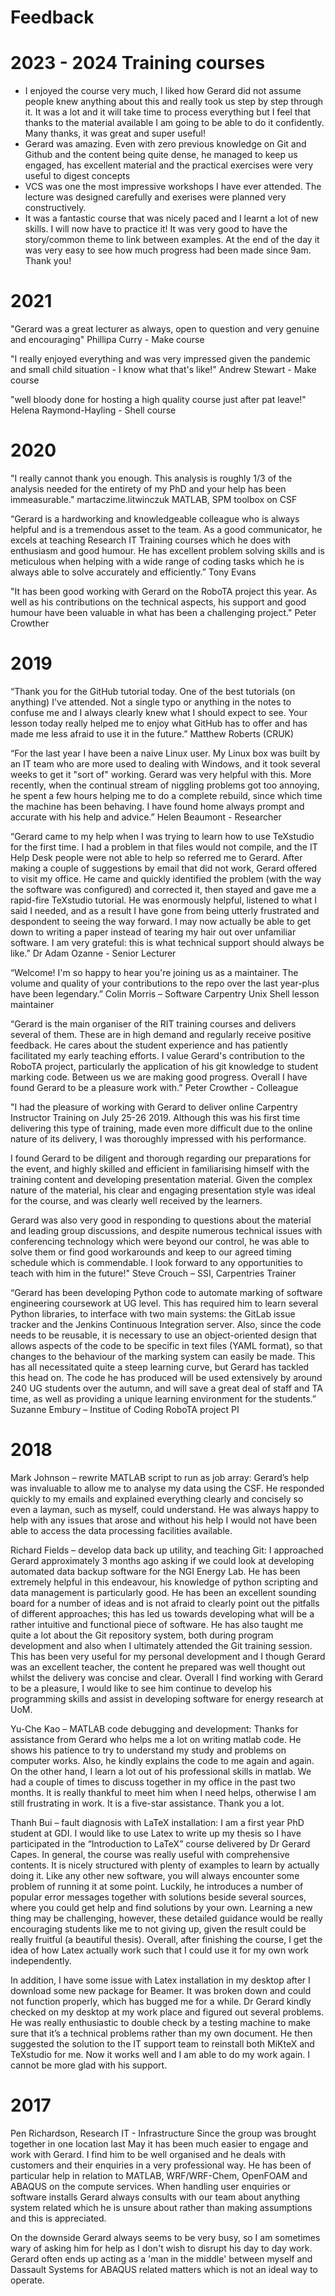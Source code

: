 # Feedback
# 2023 - 2024 Training courses
- I enjoyed the course very much, I liked how Gerard did not assume people knew anything about this
  and really took us step by step through it.
  It was a lot and it will take time to process everything but I feel that thanks to the material available
  I am going to be able to do it confidently.
  Many thanks, it was great and super useful!
- Gerard was amazing.
  Even with zero previous knowledge on Git and Github and the content being quite dense,
  he managed to keep us engaged, has excellent material and the practical exercises were very useful to digest concepts 
- VCS was one the most impressive workshops I have ever attended.
  The lecture was designed carefully and exerises were planned very constructively.
- It was a fantastic course that was nicely paced and I learnt a lot of new skills.
  I will now have to practice it!
  It was very good to have the story/common theme to link between examples.
  At the end of the day it was very easy to see how much progress had been made since 9am. Thank you!

# 2021
"Gerard was a great lecturer as always, open to question and very genuine and encouraging"
Phillipa Curry - Make course

"I really enjoyed everything and was very impressed given the pandemic and small child situation - I know what that's like!"
Andrew Stewart - Make course

"well bloody done for hosting a high quality course just after pat leave!"
Helena Raymond-Hayling - Shell course

# 2020
"I really cannot thank you enough. This analysis is roughly 1/3 of the analysis needed for the entirety of my PhD and your help has been immeasurable."
martaczime.litwinczuk MATLAB, SPM toolbox on CSF

“Gerard is a hardworking and knowledgeable colleague who is always helpful and is a tremendous asset to the team. As a good communicator, he excels at teaching Research IT Training courses which he does with enthusiasm and good humour. He has excellent problem solving skills and is meticulous when helping with a wide range of coding tasks which he is always able to solve accurately and efficiently.”
Tony Evans

"It has been good working with Gerard on the RoboTA project this year. As well as his contributions on the technical aspects, his support and good humour have been valuable in what has been a challenging project."
Peter Crowther

# 2019
“Thank you for the GitHub tutorial today. One of the best tutorials (on anything) I've attended. Not a single typo or anything in the notes to confuse me and I always clearly knew what I should expect to see. Your lesson today really helped me to enjoy what GitHub has to offer and has made me less afraid to use it in the future.”
Matthew Roberts (CRUK)

“For the last year I have been a naive Linux user. My Linux box was built by an IT team who are more used to dealing with Windows, and it took several weeks to get it "sort of" working. Gerard was very helpful with this. More recently, when the continual stream of niggling problems got too annoying, he spent a few hours helping me to do a complete rebuild, since which time the machine has been behaving. I have found home always prompt and accurate with his help and advice.”
Helen Beaumont - Researcher

“Gerard came to my help when I was trying to learn how to use TeXstudio for the first time. I had a problem in that files would not compile, and the IT Help Desk people were not able to help so referred me to Gerard.  After making a couple of suggestions by email that did not work, Gerard offered to visit my office. He came and quickly identified the problem (with the way the software was configured) and corrected it, then stayed and gave me a rapid-fire TeXstudio tutorial. He was enormously helpful, listened to what I said I needed, and as a result I have gone from being utterly frustrated and despondent to seeing the way forward. I may now actually be able to get down to writing a paper instead of tearing my hair out over unfamiliar software. I am very grateful: this is what technical support should always be like.”
 Dr Adam Ozanne - Senior Lecturer

“Welcome! I'm so happy to hear you're joining us as a maintainer. The volume and quality of your contributions to the repo over the last year-plus have been legendary.”
Colin Morris – Software Carpentry Unix Shell lesson maintainer

“Gerard is the main organiser of the RIT training courses and delivers several of them. These are in high demand and regularly receive positive feedback. He cares about the student experience and has patiently facilitated my early teaching efforts.
I value Gerard's contribution to the RoboTA project, particularly the application of his git knowledge to student marking code. Between us we are making good progress.
Overall I have found Gerard to be a pleasure work with.”
Peter Crowther - Colleague


"I had the pleasure of working with Gerard to deliver online Carpentry
Instructor Training on July 25-26 2019. Although this was his first time
delivering this type of training, made even more difficult due to the
online nature of its delivery, I was thoroughly impressed with his
performance.

I found Gerard to be diligent and thorough regarding our preparations
for the event, and highly skilled and efficient in familiarising himself
with the training content and developing presentation material. Given
the complex nature of the material, his clear and engaging presentation
style was ideal for the course, and was clearly well received by the
learners.

Gerard was also very good in responding to questions about the material
and leading group discussions, and despite numerous technical issues
with conferencing technology which were beyond our control, he was able
to solve them or find good workarounds and keep to our agreed timing
schedule which is commendable. I look forward to any opportunities to
teach with him in the future!"
Steve Crouch – SSI, Carpentries Trainer

“Gerard has been developing Python code to automate marking of software engineering coursework at UG level. This has required him to learn several Python libraries, to interface with two main systems: the GitLab issue tracker and the Jenkins Continuous Integration server. Also, since the code needs to be reusable, it is necessary to use an object-oriented design that allows aspects of the code to be specific in text files (YAML format), so that changes to the behaviour of the marking system can easily be made. This has all necessitated quite a steep learning curve, but Gerard has tackled this head on. The code he has produced will be used extensively by around 240 UG students over the autumn, and will save a great deal of staff and TA time, as well as providing a unique learning environment for the students.”
Suzanne Embury – Institue of Coding RoboTA project PI

# 2018
Mark Johnson – rewrite MATLAB script to run as job array:
Gerard’s help was invaluable to allow me to analyse my data using the CSF. He responded quickly to my emails and explained everything clearly and concisely so even a layman, such as myself, could understand. He was always happy to help with any issues that arose and without his help I would not have been able to access the data processing facilities available.

Richard Fields – develop data back up utility, and teaching Git:
I approached Gerard approximately 3 months ago asking if we could look at developing automated data backup software for the NGI Energy Lab. He has been extremely helpful in this endeavour, his knowledge of python scripting and data management is particularly good. He has been an excellent sounding board for a number of ideas and is not afraid to clearly point out the pitfalls of different approaches; this has led us towards developing what will be a rather intuitive and functional piece of software.
He has also taught me quite a lot about the Git repository system, both during program development and also when I ultimately attended the Git training session. This has been very useful for my personal development and I though Gerard was an excellent teacher, the content he prepared was well thought out whilst the delivery was concise and clear.
Overall I find working with Gerard to be a pleasure, I would like to see him continue to develop his programming skills and assist in developing software for energy research at UoM.

Yu-Che Kao – MATLAB code debugging and development:
Thanks for assistance from Gerard who helps me a lot on writing matlab code.  He shows his patience to try to understand my study and problems on computer works. Also, he kindly explains the code to me again and again. On the other hand, I learn a lot out of his professional skills in matlab.  We had a couple of times to discuss together in my office in the past two months. It is really thankful to meet him when I need helps, otherwise I am still frustrating in work. It is a five-star assistance. Thank you a lot.

Thanh Bui – fault diagnosis with LaTeX installation:
I am a first year PhD student at GDI. I would like to use Latex to write up my thesis so I have participated in the “Introduction to LaTeX” course delivered by Dr Gerard Capes.  In general, the course was really useful with comprehensive contents. It is nicely structured with plenty of examples to learn by actually doing it. Like any other new software, you will always encounter some problem of running it at some point. Luckily, he introduces a number of popular error messages together with solutions beside several sources, where you could get help and find solutions by your own. Learning a new thing may be challenging, however, these detailed guidance would be really encouraging students like me to not giving up, given the result could be really fruitful (a beautiful thesis). Overall, after finishing the course, I get the idea of how Latex actually work such that I could use it for my own work independently.

In addition, I have some issue with Latex installation in my desktop after I download some new package for Beamer. It was broken down and could not function properly, which has bugged me for a while. Dr Gerard kindly checked on my desktop at my work place and figured out several problems. He was really enthusiastic to double check by a testing machine to make sure that it’s a technical problems rather than my own document. He then suggested the solution to the IT support team to reinstall both MiKteX and TeXstudio for me. Now it works well and I am able to do my work again. I cannot be more glad with his support.

# 2017
Pen Richardson, Research IT - Infrastructure
Since the group was brought together in one location last May it has been much easier to engage and work with Gerard.  I find him to be well organised and he deals with customers and their enquiries in a very professional way.
He has been of particular help in relation to MATLAB, WRF/WRF-Chem, OpenFOAM and ABAQUS on the compute services.  When handling user enquiries or software installs Gerard always consults with our team about anything system related which he is unsure about rather than making assumptions and this is appreciated.

On the downside Gerard always seems to be very busy, so I am sometimes wary of asking him for help as I don't wish to disrupt his day to day work. Gerard often ends up acting as a 'man in the middle' between myself and Dassault Systems for ABAQUS related matters which is not an ideal way to operate.
